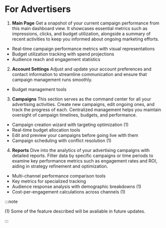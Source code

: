 # For Advertisers

1. **Main Page**
   Get a snapshot of your current campaign performance from this main dashboard view. It showcases essential metrics such as impressions, clicks, and budget utilization, alongside a summary of recent activities to keep you informed about ongoing marketing efforts.

- Real-time campaign performance metrics with visual representations
- Budget utilization tracking with spend projections
- Audience reach and engagement statistics

2. **Account Settings**
   Adjust and update your account preferences and contact information to streamline communication and ensure that campaign management runs smoothly.

- Budget management tools

3. **Campaigns**
   This section serves as the command center for all your advertising activities. Create new campaigns, edit ongoing ones, and track the progress of each. Centralized management helps you maintain oversight of campaign timelines, budgets, and performance.

- Campaign creation wizard with targeting optimization (1)
- Real-time budget allocation tools
- Edit and preview your campaigns before going live with them
- Campaign scheduling with conflict resolution (1)

4. **Reports**
   Dive into the analytics of your advertising campaigns with detailed reports. Filter data by specific campaigns or time periods to examine key performance metrics such as engagement rates and ROI, aiding in strategy refinement and optimization.

- Multi-channel performance comparison tools
- Key metrics for specialized tracking
- Audience response analysis with demographic breakdowns (1)
- Cost-per-engagement calculations across channels (1)

:::note

(1) Some of the feature described will be avaliable in future updates.

:::
